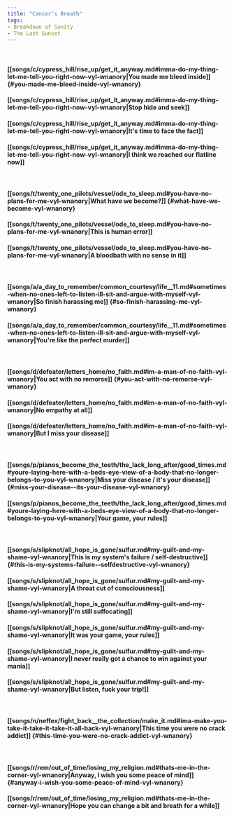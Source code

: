 ```yaml
---
title: "Cancer’s Breath"
tags:
- Breakdown of Sanity
- The Last Sunset
---
```

&nbsp;
#### [[songs/c/cypress_hill/rise_up/get_it_anyway.md#imma-do-my-thing-let-me-tell-you-right-now-vyl-wnanory|You made me bleed inside]] {#you-made-me-bleed-inside-vyl-wnanory}
#### [[songs/c/cypress_hill/rise_up/get_it_anyway.md#imma-do-my-thing-let-me-tell-you-right-now-vyl-wnanory|Stop hide and seek]]
#### [[songs/c/cypress_hill/rise_up/get_it_anyway.md#imma-do-my-thing-let-me-tell-you-right-now-vyl-wnanory|It's time to face the fact]]
#### [[songs/c/cypress_hill/rise_up/get_it_anyway.md#imma-do-my-thing-let-me-tell-you-right-now-vyl-wnanory|I think we reached our flatline now]]
&nbsp;
#### [[songs/t/twenty_one_pilots/vessel/ode_to_sleep.md#you-have-no-plans-for-me-vyl-wnanory|What have we become?]] {#what-have-we-become-vyl-wnanory}
#### [[songs/t/twenty_one_pilots/vessel/ode_to_sleep.md#you-have-no-plans-for-me-vyl-wnanory|This is human error]]
#### [[songs/t/twenty_one_pilots/vessel/ode_to_sleep.md#you-have-no-plans-for-me-vyl-wnanory|A bloodbath with no sense in it]]
&nbsp;
#### [[songs/a/a_day_to_remember/common_courtesy/life__11.md#sometimes-when-no-ones-left-to-listen-ill-sit-and-argue-with-myself-vyl-wnanory|So finish harassing me]] {#so-finish-harassing-me-vyl-wnanory}
#### [[songs/a/a_day_to_remember/common_courtesy/life__11.md#sometimes-when-no-ones-left-to-listen-ill-sit-and-argue-with-myself-vyl-wnanory|You're like the perfect murder]]
&nbsp;
#### [[songs/d/defeater/letters_home/no_faith.md#im-a-man-of-no-faith-vyl-wnanory|You act with no remorse]] {#you-act-with-no-remorse-vyl-wnanory}
#### [[songs/d/defeater/letters_home/no_faith.md#im-a-man-of-no-faith-vyl-wnanory|No empathy at all]]
#### [[songs/d/defeater/letters_home/no_faith.md#im-a-man-of-no-faith-vyl-wnanory|But I miss your disease]]
&nbsp;
#### [[songs/p/pianos_become_the_teeth/the_lack_long_after/good_times.md#youre-laying-here-with-a-beds-eye-view-of-a-body-that-no-longer-belongs-to-you-vyl-wnanory|Miss your disease / it's your disease]] {#miss-your-disease--its-your-disease-vyl-wnanory}
#### [[songs/p/pianos_become_the_teeth/the_lack_long_after/good_times.md#youre-laying-here-with-a-beds-eye-view-of-a-body-that-no-longer-belongs-to-you-vyl-wnanory|Your game, your rules]]
&nbsp;
#### [[songs/s/slipknot/all_hope_is_gone/sulfur.md#my-guilt-and-my-shame-vyl-wnanory|This is my system's failure / self-destructive]] {#this-is-my-systems-failure--selfdestructive-vyl-wnanory}
#### [[songs/s/slipknot/all_hope_is_gone/sulfur.md#my-guilt-and-my-shame-vyl-wnanory|A throat cut of consciousness]]
#### [[songs/s/slipknot/all_hope_is_gone/sulfur.md#my-guilt-and-my-shame-vyl-wnanory|I'm still suffocating]]
#### [[songs/s/slipknot/all_hope_is_gone/sulfur.md#my-guilt-and-my-shame-vyl-wnanory|It was your game, your rules]]
#### [[songs/s/slipknot/all_hope_is_gone/sulfur.md#my-guilt-and-my-shame-vyl-wnanory|I never really got a chance to win against your mania]]
#### [[songs/s/slipknot/all_hope_is_gone/sulfur.md#my-guilt-and-my-shame-vyl-wnanory|But listen, fuck your trip!]]
&nbsp;
#### [[songs/n/neffex/fight_back__the_collection/make_it.md#ima-make-you-take-it-take-it-take-it-all-back-vyl-wnanory|This time you were no crack addict]] {#this-time-you-were-no-crack-addict-vyl-wnanory}
&nbsp;
#### [[songs/r/rem/out_of_time/losing_my_religion.md#thats-me-in-the-corner-vyl-wnanory|Anyway, I wish you some peace of mind]] {#anyway-i-wish-you-some-peace-of-mind-vyl-wnanory}
#### [[songs/r/rem/out_of_time/losing_my_religion.md#thats-me-in-the-corner-vyl-wnanory|Hope you can change a bit and breath for a while]]
